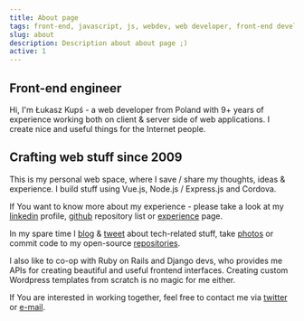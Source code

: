 ```yaml
---
title: About page
tags: front-end, javascript, js, webdev, web developer, front-end developer, web development
slug: about
description: Description about about page ;)
active: 1
---
```


## Front-end engineer

Hi, I'm Łukasz Kupś - a web developer from Poland with 9+ years of experience working both on client & server side of web applications. I create nice and useful things for the Internet people.

## Crafting web stuff since 2009

This is my personal web space, where I save / share my thoughts, ideas & experience. I build stuff using Vue.js, Node.js / Express.js and Cordova.

If You want to know more about my experience - please take a look at my [linkedin](https://www.linkedin.com/in/lukaszkups/) profile, [github](https://github.com/mrmnmly) repository list or [experience](/experience/) page.

In my spare time I [blog](/notes/) & [tweet](https://twitter/mrmnmly) about tech-related stuff, take [photos](https://instagram.com/mrmnmly) or commit code to my open-source [repositories](https://github.com/mrmnmly).

I also like to co-op with Ruby on Rails and Django devs, who provides me APIs for creating beautiful and useful frontend interfaces. Creating custom Wordpress templates from scratch is no magic for me either.

If You are interested in working together, feel free to contact me via [twitter](https://twitter.com/mrmnmly) or [e-mail](mailto:mrmnmly@gmail.com).
